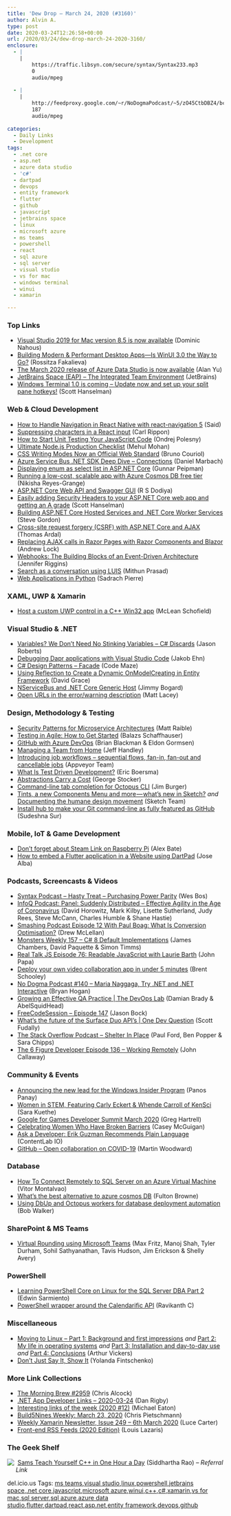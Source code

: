 ```yaml
---
title: 'Dew Drop – March 24, 2020 (#3160)'
author: Alvin A.
type: post
date: 2020-03-24T12:26:58+00:00
url: /2020/03/24/dew-drop-march-24-2020-3160/
enclosure:
  - |
    |
        https://traffic.libsyn.com/secure/syntax/Syntax233.mp3
        0
        audio/mpeg
        
  - |
    |
        http://feedproxy.google.com/~r/NoDogmaPodcast/~5/zO45CtbDBZ4/bc8e6cb3.mp3
        187
        audio/mpeg
        
categories:
  - Daily Links
  - Development
tags:
  - .net core
  - asp.net
  - azure data studio
  - 'c#'
  - dartpad
  - devops
  - entity framework
  - flutter
  - github
  - javascript
  - jetbrains space
  - linux
  - microsoft azure
  - ms teams
  - powershell
  - react
  - sql azure
  - sql server
  - visual studio
  - vs for mac
  - windows terminal
  - winui
  - xamarin

---
```

### <a name="top"></a>Top Links

  * <a href="https://devblogs.microsoft.com/visualstudio/visual-studio-2019-for-mac-version-8-5-is-now-available/" target="_blank" rel="noopener noreferrer">Visual Studio 2019 for Mac version 8.5 is now available</a> (Dominic Nahous)
  * <a href="https://www.telerik.com/blogs/building-modern-performant-desktop-apps-winui-30-the-way-to-go" target="_blank" rel="noopener noreferrer">Building Modern & Performant Desktop Apps—Is WinUI 3.0 the Way to Go?</a> (Rossitza Fakalieva)
  * <a href="https://cloudblogs.microsoft.com/sqlserver/2020/03/23/the-march-2020-release-of-azure-data-studio-is-now-available/" target="_blank" rel="noopener noreferrer">The March 2020 release of Azure Data Studio is now available</a> (Alan Yu)
  * <a href="https://www.jetbrains.com/space/" target="_blank" rel="noopener noreferrer">JetBrains Space (EAP) &#8211; The Integrated Team Environment</a> (JetBrains)
  * <a href="http://feeds.hanselman.com/~/620237358/0/scotthanselman~Windows-Terminal-is-coming-Update-now-and-set-up-your-split-pane-hotkeys.aspx" target="_blank" rel="noopener noreferrer">Windows Terminal 1.0 is coming &#8211; Update now and set up your split pane hotkeys!</a> (Scott Hanselman)



### <a name="web"></a>Web & Cloud Development

  * <a href="https://www.freecodecamp.org/news/introducing-react-navigation-5/" target="_blank" rel="noopener noreferrer">How to Handle Navigation in React Native with react-navigation 5</a> (Said)
  * <a href="https://www.carlrippon.com/suppressing-characters-in-react-input/" target="_blank" rel="noopener noreferrer">Suppressing characters in a React input</a> (Carl Rippon)
  * <a href="https://www.freecodecamp.org/news/how-to-start-unit-testing-javascript/" target="_blank" rel="noopener noreferrer">How to Start Unit Testing Your JavaScript Code</a> (Ondrej Polesny)
  * <a href="https://www.freecodecamp.org/news/node-js-production-checklist/" target="_blank" rel="noopener noreferrer">Ultimate Node.js Production Checklist</a> (Mehul Mohan)
  * <a href="https://www.infoq.com/news/2020/03/css-writing-mode-w3c-standard/?utm_campaign=infoq_content&utm_source=infoq&utm_medium=feed&utm_term=global" target="_blank" rel="noopener noreferrer">CSS Writing Modes Now an Official Web Standard</a> (Bruno Couriol)
  * <a href="https://www.planetgeek.ch/2020/03/23/azure-service-bus-net-sdk-deep-dive-connections/" target="_blank" rel="noopener noreferrer">Azure Service Bus .NET SDK Deep Dive – Connections</a> (Daniel Marbach)
  * <a href="https://gunnarpeipman.com/aspnet-core-enum-to-select-list/" target="_blank" rel="noopener noreferrer">Displaying enum as select list in ASP.NET Core</a> (Gunnar Peipman)
  * <a href="https://devblogs.microsoft.com/cosmosdb/running-a-low-cost-scalable-app-with-azure-cosmos-db-free-tier/" target="_blank" rel="noopener noreferrer">Running a low-cost, scalable app with Azure Cosmos DB free tier</a> (Nikisha Reyes-Grange)
  * <a href="https://www.codeproject.com/Articles/5263064/ASP-NET-Core-Web-API-and-Swagger-GUI" target="_blank" rel="noopener noreferrer">ASP.NET Core Web API and Swagger GUI</a> (R S Dodiya)
  * <a href="http://feeds.hanselman.com/~/620243650/0/scotthanselman~Easily-adding-Security-Headers-to-your-ASPNET-Core-web-app-and-getting-an-A-grade.aspx" target="_blank" rel="noopener noreferrer">Easily adding Security Headers to your ASP.NET Core web app and getting an A grade</a> (Scott Hanselman)
  * <a href="https://www.stevejgordon.co.uk/building-asp-net-core-hosted-services-and-net-core-worker-services" target="_blank" rel="noopener noreferrer">Building ASP.NET Core Hosted Services and .NET Core Worker Services</a> (Steve Gordon)
  * <a href="https://blog.elmah.io/cross-site-request-forgery-csrf-with-asp-net-core-and-ajax/" target="_blank" rel="noopener noreferrer">Cross-site request forgery (CSRF) with ASP.NET Core and AJAX</a> (Thomas Ardal)
  * <a href="https://andrewlock.net/replacing-ajax-calls-in-razor-pages-using-razor-components-and-blazor/" target="_blank" rel="noopener noreferrer">Replacing AJAX calls in Razor Pages with Razor Components and Blazor</a> (Andrew Lock)
  * <a href="https://thenewstack.io/webhooks-the-building-blocks-of-an-event-driven-architecture/" target="_blank" rel="noopener noreferrer">Webhooks: The Building Blocks of an Event-Driven Architecture</a> (Jennifer Riggins)
  * <a href="https://techcommunity.microsoft.com/t5/ai-customer-engineering-team/search-as-a-conversation-using-luis/ba-p/1248260" target="_blank" rel="noopener noreferrer">Search as a conversation using LUIS</a> (Mithun Prasad)
  * <a href="https://towardsdatascience.com/web-applications-in-python-a1a7edcb5b9e?source=rss----7f60cf5620c9---4" target="_blank" rel="noopener noreferrer">Web Applications in Python</a> (Sadrach Pierre)



### <a name="silverlight"></a>XAML, UWP & Xamarin

  * <a href="https://docs.microsoft.com/en-us/windows/apps/desktop/modernize/host-custom-control-with-xaml-islands-cpp" target="_blank" rel="noopener noreferrer">Host a custom UWP control in a C++ Win32 app</a> (McLean Schofield)



### <a name="dotnet"></a>Visual Studio & .NET

  * <a href="http://dontcodetired.com/blog/post/Variables-We-Dont-Need-No-Stinking-Variables-C-Discards" target="_blank" rel="noopener noreferrer">Variables? We Don’t Need No Stinking Variables &#8211; C# Discards</a> (Jason Roberts)
  * <a href="https://blog.ehn.nu/2020/03/debugging-dapr-applications-with-visual-studio-code/?utm_source=rss&utm_medium=rss&utm_campaign=debugging-dapr-applications-with-visual-studio-code" target="_blank" rel="noopener noreferrer">Debugging Dapr applications with Visual Studio Code</a> (Jakob Ehn)
  * <a href="https://code-maze.com/facade/" target="_blank" rel="noopener noreferrer">C# Design Patterns – Facade</a> (Code Maze)
  * <a href="https://www.roundthecode.com/dotnet/using-reflection-to-create-a-dynamic-onmodelcreating-in-entity-framework" target="_blank" rel="noopener noreferrer">Using Reflection to Create a Dynamic OnModelCreating in Entity Framework</a> (David Grace)
  * <a href="http://feedproxy.google.com/~r/GrabBagOfT/~3/sqwnUZbrx-c/" target="_blank" rel="noopener noreferrer">NServiceBus and .NET Core Generic Host</a> (Jimmy Bogard)
  * <a href="http://feedproxy.google.com/~r/MattLacey/~3/iq_8j_zqSOg/open-urls-in-errorwarning-description.html" target="_blank" rel="noopener noreferrer">Open URLs in the error/warning description</a> (Matt Lacey)



### <a name="design"></a>Design, Methodology & Testing

  * <a href="https://developer.okta.com/blog/2020/03/23/microservice-security-patterns" target="_blank" rel="noopener noreferrer">Security Patterns for Microservice Architectures</a> (Matt Raible)
  * <a href="https://www.stickyminds.com/article/testing-agile-how-get-started" target="_blank" rel="noopener noreferrer">Testing in Agile: How to Get Started</a> (Balazs Schaffhauser)
  * <a href="https://devblogs.microsoft.com/premier-developer/github-with-azure-devops/" target="_blank" rel="noopener noreferrer">GitHub with Azure DevOps</a> (Brian Blackman & Eldon Gormsen)
  * <a href="http://jeffhandley.com/2020-03-23/managing-a-team-from-home" target="_blank" rel="noopener noreferrer">Managing a Team from Home</a> (Jeff Handley)
  * <a href="https://www.appveyor.com/blog/2020/03/23/job-workflows/" target="_blank" rel="noopener noreferrer">Introducing job workflows &#8211; sequential flows, fan-in, fan-out and cancellable jobs</a> (Appveyor Team)
  * <a href="https://stackify.com/what-is-test-driven-development/" target="_blank" rel="noopener noreferrer">What Is Test Driven Development?</a> (Eric Boersma)
  * <a href="https://georgestocker.com/2020/03/23/abstractions-carry-a-cost/?utm_source=rss&utm_medium=rss&utm_campaign=abstractions-carry-a-cost" target="_blank" rel="noopener noreferrer">Abstractions Carry a Cost</a> (George Stocker)
  * <a href="http://feedproxy.google.com/~r/OctopusDeploy/~3/QvvCl0Hf8bA/tab-completion-for-the-octopus-cli" target="_blank" rel="noopener noreferrer">Command-line tab completion for Octopus CLI</a> (Jim Burger)
  * <a href="https://blog.sketchapp.com/tints-a-new-components-menu-and-more-whats-new-in-sketch-ceb87b52d151?source=rss----b5d7e5c9bd3a---4" target="_blank" rel="noopener noreferrer">Tints, a new Components Menu and more — what’s new in Sketch?</a> _and_ <a href="https://blog.sketchapp.com/documenting-the-humane-design-movement-759e97a0a6a6?source=rss----b5d7e5c9bd3a---4" target="_blank" rel="noopener noreferrer">Documenting the humane design movement</a> (Sketch Team)
  * <a href="https://opensource.com/article/20/3/github-hub" target="_blank" rel="noopener noreferrer">Install hub to make your Git command-line as fully featured as GitHub</a> (Sudeshna Sur)



### <a name="mobile"></a>Mobile, IoT & Game Development

  * <a href="https://www.raspberrypi.org/blog/dont-forget-about-steam-link-on-raspberry-pi/" target="_blank" rel="noopener noreferrer">Don’t forget about Steam Link on Raspberry Pi</a> (Alex Bate)
  * <a href="https://medium.com/flutter/how-to-embed-a-flutter-application-in-a-website-using-dartpad-b8fd0ee8c4b9?source=rss----4da7dfd21a33---4" target="_blank" rel="noopener noreferrer">How to embed a Flutter application in a Website using DartPad</a> (Jose Alba)



### <a name="podcasts"></a>Podcasts, Screencasts & Videos

  * <a href="https://traffic.libsyn.com/secure/syntax/Syntax233.mp3" target="_blank" rel="noopener noreferrer">Syntax Podcast &#8211; Hasty Treat &#8211; Purchasing Power Parity</a> (Wes Bos)
  * <a href="https://www.infoq.com/podcasts/coronavirus-remote-work/?utm_campaign=infoq_content&utm_source=infoq&utm_medium=feed&utm_term=global" target="_blank" rel="noopener noreferrer">InfoQ Podcast: Panel: Suddenly Distributed &#8211; Effective Agility in the Age of Coronavirus</a> (David Horowitz, Mark Kilby, Lisette Sutherland, Judy Rees, Steve McCann, Charles Humble & Shane Hastie)
  * <a href="https://www.smashingmagazine.com/2020/03/smashing-podcast-episode-12/" target="_blank" rel="noopener noreferrer">Smashing Podcast Episode 12 With Paul Boag: What Is Conversion Optimisation?</a> (Drew McLellan)
  * <a href="http://aspnetmonsters.com/2020/03/monsters-weekly%5Cep157/" target="_blank" rel="noopener noreferrer">Monsters Weekly 157 &#8211; C# 8 Default Implementations</a> (James Chambers, David Paquette & Simon Timms)
  * <a href="https://realtalkjavascript.simplecast.com/episodes/episode-76-readable-javascript-with-laurie-barth-m_lQixwW" target="_blank" rel="noopener noreferrer">Real Talk JS Episode 76: Readable JavaScript with Laurie Barth</a> (John Papa)
  * <a href="https://www.youtube.com/watch?v=pSASQcHrmPg&feature=youtu.be" target="_blank" rel="noopener noreferrer">Deploy your own video collaboration app in under 5 minutes</a> (Brent Schooley)
  * <a href="http://feedproxy.google.com/~r/NoDogmaPodcast/~5/zO45CtbDBZ4/bc8e6cb3.mp3" target="_blank" rel="noopener noreferrer">No Dogma Podcast #140 &#8211; Maria Naggaga, Try .NET and .NET Interactive</a> (Bryan Hogan)
  * <a href="https://channel9.msdn.com/Shows/DevOps-Lab/Growing-an-Effective-QA-Practice?WT.mc_id=DX_MVP4025064" target="_blank" rel="noopener noreferrer">Growing an Effective QA Practice | The DevOps Lab</a> (Damian Brady & AbelSquidHead)
  * <a href="http://www.youtube.com/watch?v=NKaIOlxKJfo" target="_blank" rel="noopener noreferrer">FreeCodeSession &#8211; Episode 147</a> (Jason Bock)
  * <a href="http://www.youtube.com/watch?v=feDw7vzpLp4" target="_blank" rel="noopener noreferrer">What&#8217;s the future of the Surface Duo API&#8217;s | One Dev Question</a> (Scott Fudally)
  * <a href="https://the-stack-overflow-podcast.simplecast.com/episodes/episode-220-remote-work-quarantine-lets-encrypt-caa-bug-6e__BGnt" target="_blank" rel="noopener noreferrer">The Stack Overflow Podcast &#8211; Shelter In Place</a> (Paul Ford, Ben Popper & Sara Chipps)
  * <a href="https://6figuredev.com/podcast/episode-136-working-remotely/" target="_blank" rel="noopener noreferrer">The 6 Figure Developer Episode 136 – Working Remotely</a> (John Callaway)



### <a name="events"></a>Community & Events

  * <a href="https://blogs.windows.com/windowsexperience/2020/03/23/announcing-the-new-lead-for-the-windows-insider-program/?WT.mc_id=DX_MVP4025064" target="_blank" rel="noopener noreferrer">Announcing the new lead for the Windows Insider Program</a> (Panos Panay)
  * <a href="https://cloudblogs.microsoft.com/industry-blog/health/2018/02/20/women-in-stem-featuring-carly-eckert-whende-carroll-of-kensci/" target="_blank" rel="noopener noreferrer">Women in STEM, Featuring Carly Eckert & Whende Carroll of KenSci</a> (Sara Kuethe)
  * <a href="http://feedproxy.google.com/~r/blogspot/hsDu/~3/PvhPd92BuHk/google-for-games-developer-summit-march.html" target="_blank" rel="noopener noreferrer">Google for Games Developer Summit March 2020</a> (Greg Hartrell)
  * <a href="https://www.infragistics.com/community/blogs/b/infragistics/posts/international-womens-day" target="_blank" rel="noopener noreferrer">Celebrating Women Who Have Broken Barriers</a> (Casey McGuigan)
  * <a href="https://developermedia.com/plain-language/" target="_blank" rel="noopener noreferrer">Ask a Developer: Erik Guzman Recommends Plain Language</a> (ContentLab IO)
  * <a href="https://github.blog/2020-03-23-open-collaboration-on-covid-19/" target="_blank" rel="noopener noreferrer">GitHub &#8211; Open collaboration on COVID-19</a> (Martin Woodward)



### <a name="sql"></a>Database

  * <a href="http://feedproxy.google.com/~r/MSSQLTips-LatestSqlServerTips/~3/DGRiN-TwPLg/" target="_blank" rel="noopener noreferrer">How To Connect Remotely to SQL Server on an Azure Virtual Machine</a> (Vitor Montalvao)
  * <a href="https://dev.to/fultonbrowne/whats-the-best-alternative-to-azure-cosmos-db-2gjd" target="_blank" rel="noopener noreferrer">What&#8217;s the best alternative to azure cosmos DB</a> (Fulton Browne)
  * <a href="http://feedproxy.google.com/~r/OctopusDeploy/~3/UTpwuFJs57U/dbup-database-deployment-automation" target="_blank" rel="noopener noreferrer">Using DbUp and Octopus workers for database deployment automation</a> (Bob Walker)



### <a name="sp"></a>SharePoint & MS Teams

  * <a href="https://techcommunity.microsoft.com/t5/healthcare-and-life-sciences/virtual-rounding-using-microsoft-teams/ba-p/1245748" target="_blank" rel="noopener noreferrer">Virtual Rounding using Microsoft Teams</a> (Max Fritz, Manoj Shah, Tyler Durham, Sohil Sathyanathan, Tavis Hudson, Jim Erickson & Shelly Avery)



### <a name="ps"></a>PowerShell

  * <a href="http://feedproxy.google.com/~r/MSSQLTips-LatestSqlServerTips/~3/LxU-NZTGGB4/" target="_blank" rel="noopener noreferrer">Learning PowerShell Core on Linux for the SQL Server DBA Part 2</a> (Edwin Sarmiento)
  * <a href="https://www.powershellmagazine.com/2020/03/23/powershell-wrapper-around-the-calendarific-api/" target="_blank" rel="noopener noreferrer">PowerShell wrapper around the Calendarific API</a> (Ravikanth C)



### <a name="misc"></a>Miscellaneous

  * <a href="https://ajcvickers.github.io//2020/03/07/movingtolinux1/" target="_blank" rel="noopener noreferrer">Moving to Linux &#8211; Part 1: Background and first impressions</a> _and_ <a href="https://ajcvickers.github.io//2020/03/07/movingtolinux2/" target="_blank" rel="noopener noreferrer">Part 2: My life in operating systems</a>&nbsp;_and_&nbsp;<a href="https://ajcvickers.github.io//2020/03/07/movingtolinux3/" target="_blank" rel="noopener noreferrer">Part 3: Installation and day-to-day use</a> _and_&nbsp;<a href="https://ajcvickers.github.io//2020/03/07/movingtolinux4/" target="_blank" rel="noopener noreferrer">Part 4: Conclusions</a> (Arthur Vickers)
  * <a href="https://developermedia.com/valuable-advertising-placement/" target="_blank" rel="noopener noreferrer">Don’t Just Say It, Show It</a> (Yolanda Fintschenko)



### <a name="links"></a>More Link Collections

  * <a href="http://feedproxy.google.com/~r/ReflectivePerspective/~3/9SjIjxpjuqo/" target="_blank" rel="noopener noreferrer">The Morning Brew #2959</a> (Chris Alcock)
  * <a href="https://links.danrigby.com/2020/03/app-developer-links-2020-03-24/" target="_blank" rel="noopener noreferrer">.NET App Developer Links &#8211; 2020-03-24</a> (Dan Rigby)
  * <a href="https://samestuffdifferentday.com/2020/03/23/interesting-links-of-the-week-2020-12/" target="_blank" rel="noopener noreferrer">Interesting links of the week (2020 #12)</a> (Michael Eaton)
  * <a href="https://build5nines.com/build5nines-weekly-march-23-2020/" target="_blank" rel="noopener noreferrer">Build5Nines Weekly: March 23, 2020</a> (Chris Pietschmann)
  * <a href="http://weeklyxamarin.com/issues/249" target="_blank" rel="noopener noreferrer">Weekly Xamarin Newsletter, Issue 249 &#8211; 6th March 2020</a> (Luce Carter)
  * <a href="https://www.impressivewebs.com/frontend-rss-feeds-2020/" target="_blank" rel="noopener noreferrer">Front-end RSS Feeds (2020 Edition)</a> (Louis Lazaris)



### <a name="shelf"></a>The Geek Shelf

<a href="https://www.amazon.com/One-Hour-Sams-Teach-Yourself-ebook/dp/B01N1A2P3S/?tag=amavin-20" target="_blank" rel="noopener noreferrer"><img decoding="async" align="left" style="margin: 0px 4px 10px 0px; border: 0px currentcolor; border-image: none; float: left; display: inline; background-image: none;" src="https://m.media-amazon.com/images/I/41wA7VVA3jL._AC_UY218_ML3_.jpg" border="0" /></a>&nbsp;<a href="https://www.amazon.com/One-Hour-Sams-Teach-Yourself-ebook/dp/B01N1A2P3S/?tag=amavin-20" target="_blank" rel="noopener noreferrer">Sams Teach Yourself C++ in One Hour a Day</a> (Siddhartha Rao) _&#8211; Referral Link_









<div class="wlWriterEditableSmartContent" id="scid:77ECF5F8-D252-44F5-B4EB-D463C5396A79:156abc8e-5f89-4800-9ea4-e7c8a22fcb03" style="margin: 0px; padding: 0px; float: none; display: inline;">
  del.icio.us Tags: <a href="http://del.icio.us/popular/ms+teams" rel="tag">ms teams</a>,<a href="http://del.icio.us/popular/visual+studio" rel="tag">visual studio</a>,<a href="http://del.icio.us/popular/linux" rel="tag">linux</a>,<a href="http://del.icio.us/popular/powershell" rel="tag">powershell</a>,<a href="http://del.icio.us/popular/jetbrains+space" rel="tag">jetbrains space</a>,<a href="http://del.icio.us/popular/.net+core" rel="tag">.net core</a>,<a href="http://del.icio.us/popular/javascript" rel="tag">javascript</a>,<a href="http://del.icio.us/popular/microsoft+azure" rel="tag">microsoft azure</a>,<a href="http://del.icio.us/popular/winui" rel="tag">winui</a>,<a href="http://del.icio.us/popular/c%2b%2b" rel="tag">c++</a>,<a href="http://del.icio.us/popular/c%23" rel="tag">c#</a>,<a href="http://del.icio.us/popular/xamarin" rel="tag">xamarin</a>,<a href="http://del.icio.us/popular/vs+for+mac" rel="tag">vs for mac</a>,<a href="http://del.icio.us/popular/sql+server" rel="tag">sql server</a>,<a href="http://del.icio.us/popular/sql+azure" rel="tag">sql azure</a>,<a href="http://del.icio.us/popular/azure+data+studio" rel="tag">azure data studio</a>,<a href="http://del.icio.us/popular/flutter" rel="tag">flutter</a>,<a href="http://del.icio.us/popular/dartpad" rel="tag">dartpad</a>,<a href="http://del.icio.us/popular/react" rel="tag">react</a>,<a href="http://del.icio.us/popular/asp.net" rel="tag">asp.net</a>,<a href="http://del.icio.us/popular/entity+framework" rel="tag">entity framework</a>,<a href="http://del.icio.us/popular/devops" rel="tag">devops</a>,<a href="http://del.icio.us/popular/github" rel="tag">github</a>
</div>